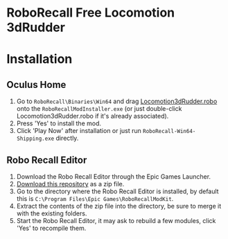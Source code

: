 # RoboRecall Free Locomotion 3dRudder

# Installation

## Oculus Home

1. Go to `RoboRecall\Binaries\Win64` and drag [Locomotion3dRudder.robo](https://github.com/3DRudder/RoboReCallFreeLocomotion/releases/latest) onto the `RoboRecallModInstaller.exe` (or just double-click Locomotion3dRudder.robo if it's already associated).
2. Press 'Yes' to install the mod.
3. Click 'Play Now' after installation or just run `RoboRecall-Win64-Shipping.exe` directly.

## Robo Recall Editor

1. Download the Robo Recall Editor through the Epic Games Launcher.
2. [Download this repository](https://github.com/3DRudder/RoboReCallFreeLocomotion/archive/master.zip) as a zip file.
3. Go to the directory where the Robo Recall Editor is installed, by default this is `C:\Program Files\Epic Games\RoboRecallModKit`.
4. Extract the contents of the zip file into the directory, be sure to merge it with the existing folders.
5. Start the Robo Recall Editor, it may ask to rebuild a few modules, click 'Yes' to recompile them.
